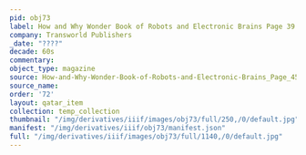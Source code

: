 ```yaml
---
pid: obj73
label: How and Why Wonder Book of Robots and Electronic Brains Page 39
company: Transworld Publishers
_date: "????"
decade: 60s
commentary:
object_type: magazine
source: How-and-Why-Wonder-Book-of-Robots-and-Electronic-Brains_Page_45
source_name:
order: '72'
layout: qatar_item
collection: temp_collection
thumbnail: "/img/derivatives/iiif/images/obj73/full/250,/0/default.jpg"
manifest: "/img/derivatives/iiif/obj73/manifest.json"
full: "/img/derivatives/iiif/images/obj73/full/1140,/0/default.jpg"
---
```

